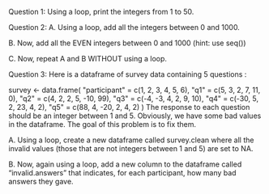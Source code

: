 Question 1:
Using a loop, print the integers from 1 to 50.

Question 2:
A. Using a loop, add all the integers between 0 and 1000.

B. Now, add all the EVEN integers between 0 and 1000 (hint: use seq())

C. Now, repeat A and B WITHOUT using a loop.

Question 3:
Here is a dataframe of survey data containing 5 questions :

survey <- data.frame(
                     "participant" = c(1, 2, 3, 4, 5, 6),
                     "q1" = c(5, 3, 2, 7, 11, 0),
                     "q2" = c(4, 2, 2, 5, -10, 99),
                     "q3" = c(-4, -3, 4, 2, 9, 10),
                     "q4" = c(-30, 5, 2, 23, 4, 2),
                     "q5" = c(88, 4, -20, 2, 4, 2)
                     )
The response to each question should be an integer between 1 and 5. Obviously, we have some bad values in the dataframe. The goal of this problem is to fix them.

A. Using a loop, create a new dataframe called survey.clean where all the invalid values (those that are not integers between 1 and 5) are set to NA.

B. Now, again using a loop, add a new column to the dataframe called “invalid.answers” that indicates, for each participant, how many bad answers they gave.
